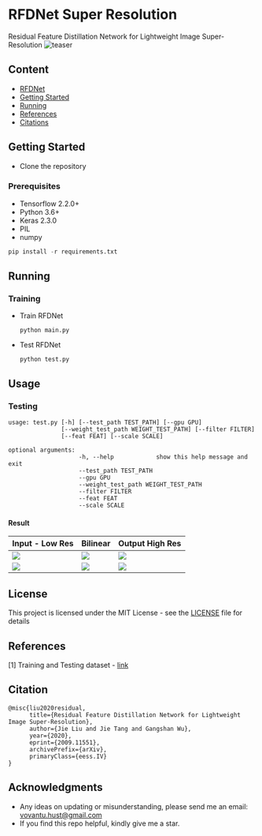 # RFDNet Super Resolution
Residual Feature Distillation Network for Lightweight Image Super-Resolution
![teaser](test/RFDNet.png)
## Content
- [RFDNet](#rfdnet-super-resolution)
- [Getting Started](#getting-tarted)
- [Running](#running)
- [References](#references)
- [Citations](#citation)

## Getting Started

- Clone the repository

### Prerequisites

- Tensorflow 2.2.0+
- Python 3.6+
- Keras 2.3.0
- PIL
- numpy

```python
pip install -r requirements.txt
```

## Running
### Training 

- Train RFDNet 
    ```
    python main.py
    ```

- Test RFDNet
    ```
    python test.py
    ```
## Usage

### Testing
<!-- Download the weight [here](https://drive.google.com/file/d/1OjJYirwRa8cLGzzdRYRkjq_1FokyI80V/view?usp=sharing) and put it to the folder. -->
```
usage: test.py [-h] [--test_path TEST_PATH] [--gpu GPU]
               [--weight_test_path WEIGHT_TEST_PATH] [--filter FILTER]
               [--feat FEAT] [--scale SCALE]
```
```
optional arguments:
                    -h, --help            show this help message and exit
                    --test_path TEST_PATH
                    --gpu GPU
                    --weight_test_path WEIGHT_TEST_PATH
                    --filter FILTER
                    --feat FEAT
                    --scale SCALE
```

#### Result
| Input - Low Res | Bilinear | Output High Res |
| --- | --- | --- |
| ![](test/0001x2.png) | ![](test/0001x2_bilinear.png) | ![](test/0001x2_sr.png)|
| ![](test/0002x2.png) | ![](test/0002x2_bilinear.png) | ![](test/0002x2_sr.png)|

## License

This project is licensed under the MIT License - see the [LICENSE](https://github.com/tuvovan/RFDNet-ImageSuperResolution/blob/master/LICENSE) file for details

## References
[1] Training and Testing dataset - [link](http://www.eecs.berkeley.edu/Research/Projects/CS/vision/grouping/BSR/BSR_bsds500.tgz)

## Citation
```
@misc{liu2020residual,
      title={Residual Feature Distillation Network for Lightweight Image Super-Resolution}, 
      author={Jie Liu and Jie Tang and Gangshan Wu},
      year={2020},
      eprint={2009.11551},
      archivePrefix={arXiv},
      primaryClass={eess.IV}
}
```
## Acknowledgments
- Any ideas on updating or misunderstanding, please send me an email: <vovantu.hust@gmail.com>
- If you find this repo helpful, kindly give me a star.

